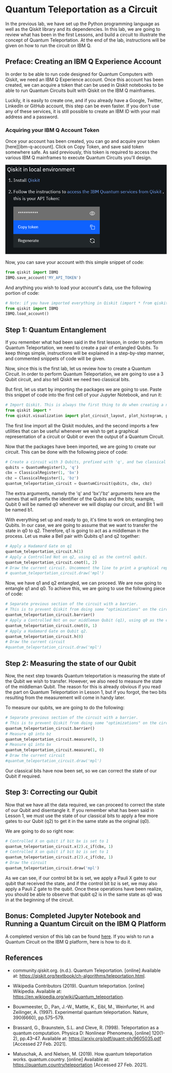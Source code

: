 <h1 class="centered">Quantum Teleportation as a Circuit</h1>

In the previous lab, we have set up the Python programming language as well as the Qiskit library and its dependencies. In this lab, we are going to review what has been in the first Lessons, and build a circuit to illustrate the concept of Quantum Teleportation. At the end of the lab, instructions will be given on how to run the circuit on IBM Q.

## Preface: Creating an IBM Q Experience Account

In order to be able to run code designed for Quantum Computers with Qiskit, we need an IBM Q Experience account. Once this account has been created, we can acquire a token that can be used in Qiskit notebooks to be able to run Quantum Circuits built with Qiskit on the IBM Q mainframes.

Luckily, it is easily to create one, and if you already have a Google, Twitter, LinkedIn or GitHub account, this step can be even faster. If you don't use any of these services, it is still possible to create an IBM ID with your mail address and a password.

### Acquiring your IBM Q Account Token

Once your account has been created, you can go and acquire your token [here][ibm-q-account]. Click on Copy Token, and save said token somewhere safe. As said previously, this token is required to access the various IBM Q mainframes to execute Quantum Circuits you'll design.

<img class="img-block centered" src="img/lab02/qiskit-code.png">

Now, you can save your account with this simple snippet of code:

```python
from qiskit import IBMQ
IBMQ.save_account('MY_API_TOKEN')
```

And anything you wish to load your account's data, use the following portion of code:

```python
# Note: if you have imported everything in Qiskit (import * from qiskit), this line is useless.
from qiskit import IBMQ
IBMQ.load_account()
```

## Step 1: Quantum Entanglement

If you remember what had been said in the first lesson, in order to perform Quantum Teleportation, we need to create a pair of entangled Qubits. To keep things simple, instructions will be explained in a step-by-step manner, and commented snippets of code will be given.

Now, since this is the first lab, let us review how to create a Quantum Circuit. In order to perform Quantum Teleportation, we are going to use a 3 Qubit circuit, and also tell Qiskit we need two classical bits.

But first, let us start by importing the packages we are going to use. Paste this snippet of code into the first cell of your Jupyter Notebook, and run it:

```python
# Import Qiskit. This is always the first thing to do when creating a new Jupyter Notebook.
from qiskit import *
from qiskit.visualization import plot_circuit_layout, plot_histogram, plot_bloch_vector
```

The first line import all the Qiskit modules, and the second imports a few utilities that can be useful whenever we wish to get a graphical representation of a circuit or Qubit or even the output of a Quantum Circuit.

Now that the packages have been imported, we are going to create our circuit. This can be done with the following piece of code:

```python
# Create a circuit with 3 Qubits, prefixed with 'q', and two classical bits, prefixed by 'bx'/'bz'.
qubits = QuantumRegister(3, 'q')
cbx = ClassicalRegister(1, 'bx')
cbz = ClassicalRegister(1, 'bz')
quantum_teleportation_circuit = QuantumCircuit(qubits, cbx, cbz)
```

The extra arguments, namely the 'q' and 'bx'/'bz' arguments here are the names that will prefix the identifier of the Qubits and the bits; example, Qubit 0 will be named q0 whenever we will display our circuit, and Bit 1 will be named b1.

With everything set up and ready to go, it's time to work on entangling two Qubits. In our case, we are going to assume that we want to transfer the state in q0 to q2. Therefore, q1 is going to act as a middleman in the process. Let us make a Bell pair with Qubits q1 and q2 together:

```python
# Apply a Hadamard Gate on q1
quantum_teleportation_circuit.h(1)
# Apply a Controlled Not on q2, using q1 as the control qubit.
quantum_teleportation_circuit.cnot(1, 2)
# Draw the current circuit. Uncomment the line to print a graphical representation of the circuit.
# quantum_teleportation_circuit.draw('mpl')
```

Now, we have q1 and q2 entangled, we can proceed. We are now going to entangle q1 and q0. To achieve this, we are going to use the following piece of code:

```python
# Separate previous section of the circuit with a barrier.
# This is to prevent Qiskit from doing some "optimizations" on the circuit.
quantum_teleportation_circuit.barrier()
# Apply a Controlled Not on our middleman Qubit (q1), using q0 as the control qubit.
quantum_teleportation_circuit.cnot(0, 1)
# Apply a Hadamard Gate on Qubit q2.
quantum_teleportation_circuit.h(0)
# Draw the current circuit
#quantum_teleportation_circuit.draw('mpl')
```

## Step 2: Measuring the state of our Qubit

Now, the next step towards Quantum teleportation is measuring the state of the Qubit we wish to transfer. However, we also need to measure the state of the middleman Qubit. The reason for this is already obvious if you read the part on Quantum Teleportation in Lesson 1, but if you forgot, the two bits resulting from the measurement will come in handy later.

To measure our qubits, we are going to do the following:

```python
# Separate previous section of the circuit with a barrier.
# This is to prevent Qiskit from doing some "optimizations" on the circuit.
quantum_teleportation_circuit.barrier()
# Measure q0 into bz
quantum_teleportation_circuit.measure(0, 1)
# Measure q1 into bx
quantum_teleportation_circuit.measure(1, 0)
# Draw the current circuit
#quantum_teleportation_circuit.draw('mpl')
```

Our classical bits have now been set, so we can correct the state of our Qubit if required.

## Step 3: Correcting our Qubit

Now that we have all the data required, we can proceed to correct the state of our Qubit and disentangle it. If you remember what has been said in Lesson 1, we must use the state of our classical bits to apply a few more gates to our Qubit (q2) to get it in the same state as the original (q0).

We are going to do so right now:

```python
# Controlled X on qubit if bit bx is set to 1
quantum_teleportation_circuit.x(2).c_if(cbx, 1)
# Controlled X on qubit if bit bz is set to 1
quantum_teleportation_circuit.z(2).c_if(cbz, 1)
# Draw the circuit
quantum_teleportation_circuit.draw('mpl')
```

As we can see, if our control bit bx is set, we apply a Pauli X gate to our qubit that received the state, and if the control bit bz is set, we may also apply a Pauli Z gate to the qubit. Once these operations have been realize, you should be able to observe that qubit q2 is in the same state as q0 was in at the beginning of the circuit.

## Bonus: Completed Jupyter Notebook and Running a Quantum Circuit on the IBM Q Platform

A completed version of this lab can be found [here][lab02notebook]. If you wish to run a Quantum Circuit on the IBM Q platform, here is how to do it.

[lab02notebook]: https://github.com/Formula-9/CM4105-Honours-Project/blob/master/data/notebooks/lab02.ipynb

## References

-   community.qiskit.org. (n.d.). Quantum Teleportation. [online] Available at: https://qiskit.org/textbook/ch-algorithms/teleportation.html.

-   Wikipedia Contributors (2019). Quantum teleportation. \[online\] Wikipedia. Available at: https://en.wikipedia.org/wiki/Quantum_teleportation.

-   Bouwmeester, D., Pan, J.-W., Mattle, K., Eibl, M., Weinfurter, H. and Zeilinger, A. (1997). Experimental quantum teleportation. Nature, 390(6660), pp.575–579.

-   Brassard, G., Braunstein, S.L. and Cleve, R. (1998). Teleportation as a quantum computation. Physica D: Nonlinear Phenomena, \[online\] 120(1-2), pp.43–47. Available at: https://arxiv.org/pdf/quant-ph/9605035.pdf \[Accessed 27 Feb. 2021\].

-   Matuschak, A. and Nielsen, M. (2019). How quantum teleportation works. quantum.country. \[online\] Available at: https://quantum.country/teleportation \[Accessed 27 Feb. 2021\].
